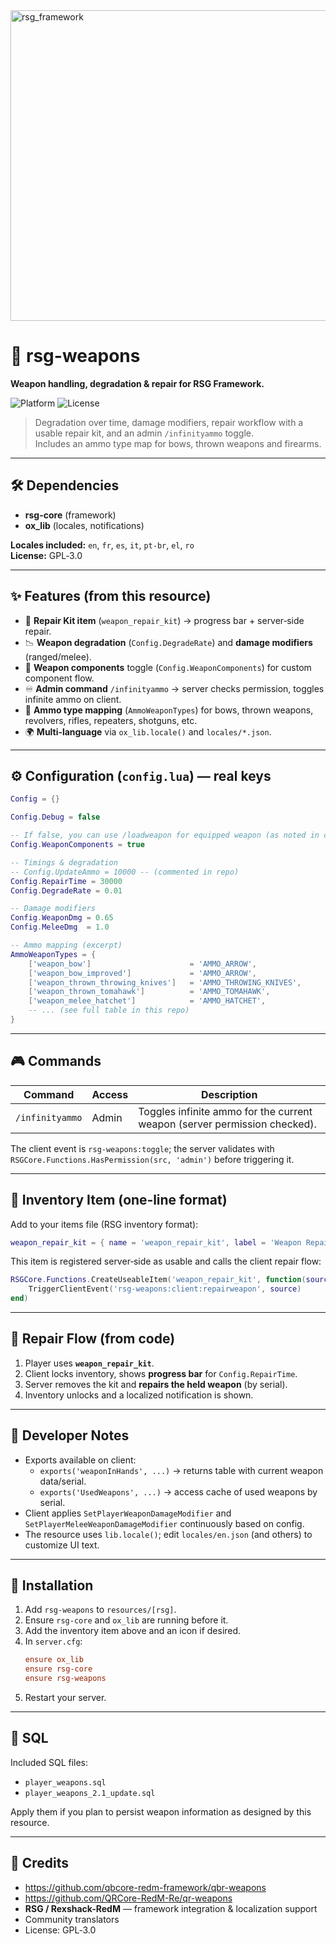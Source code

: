<img width="2948" height="497" alt="rsg_framework" src="https://github.com/user-attachments/assets/638791d8-296d-4817-a596-785325c1b83a" />

# 🔫 rsg-weapons
**Weapon handling, degradation & repair for RSG Framework.**

![Platform](https://img.shields.io/badge/platform-RedM-darkred)
![License](https://img.shields.io/badge/license-GPL--3.0-green)

> Degradation over time, damage modifiers, repair workflow with a usable repair kit, and an admin `/infinityammo` toggle.  
> Includes an ammo type map for bows, thrown weapons and firearms.

---

## 🛠️ Dependencies
- **rsg-core** (framework)
- **ox_lib** (locales, notifications)

**Locales included:** `en`, `fr`, `es`, `it`, `pt-br`, `el`, `ro`  
**License:** GPL‑3.0

---

## ✨ Features (from this resource)
- 🧰 **Repair Kit item** (`weapon_repair_kit`) → progress bar + server‑side repair.
- 📉 **Weapon degradation** (`Config.DegradeRate`) and **damage modifiers** (ranged/melee).
- 🧭 **Weapon components** toggle (`Config.WeaponComponents`) for custom component flow.
- ♾️ **Admin command** `/infinityammo` → server checks permission, toggles infinite ammo on client.
- 🎯 **Ammo type mapping** (`AmmoWeaponTypes`) for bows, thrown weapons, revolvers, rifles, repeaters, shotguns, etc.
- 🌍 **Multi‑language** via `ox_lib.locale()` and `locales/*.json`.

---

## ⚙️ Configuration (`config.lua`) — real keys
```lua
Config = {}

Config.Debug = false

-- If false, you can use /loadweapon for equipped weapon (as noted in code)
Config.WeaponComponents = true

-- Timings & degradation
-- Config.UpdateAmmo = 10000 -- (commented in repo)
Config.RepairTime = 30000
Config.DegradeRate = 0.01

-- Damage modifiers
Config.WeaponDmg = 0.65
Config.MeleeDmg  = 1.0

-- Ammo mapping (excerpt)
AmmoWeaponTypes = {
    ['weapon_bow']                      = 'AMMO_ARROW',
    ['weapon_bow_improved']             = 'AMMO_ARROW',
    ['weapon_thrown_throwing_knives']   = 'AMMO_THROWING_KNIVES',
    ['weapon_thrown_tomahawk']          = 'AMMO_TOMAHAWK',
    ['weapon_melee_hatchet']            = 'AMMO_HATCHET',
    -- ... (see full table in this repo)
}
```

---

## 🎮 Commands
| Command | Access | Description |
|--------|--------|-------------|
| `/infinityammo` | Admin | Toggles infinite ammo for the current weapon (server permission checked). |

The client event is `rsg-weapons:toggle`; the server validates with `RSGCore.Functions.HasPermission(src, 'admin')` before triggering it.

---

## 🧺 Inventory Item (one‑line format)
Add to your items file (RSG inventory format):
```lua
weapon_repair_kit = { name = 'weapon_repair_kit', label = 'Weapon Repair Kit', weight = 200, type = 'item', image = 'weapon_repair_kit.png', unique = false, useable = true, decay = 0, delete = true, shouldClose = true, description = 'Tools and oil to repair a worn weapon.' },
```

This item is registered server‑side as usable and calls the client repair flow:
```lua
RSGCore.Functions.CreateUseableItem('weapon_repair_kit', function(source, item)
    TriggerClientEvent('rsg-weapons:client:repairweapon', source)
end)
```

---

## 🔁 Repair Flow (from code)
1. Player uses **`weapon_repair_kit`**.  
2. Client locks inventory, shows **progress bar** for `Config.RepairTime`.  
3. Server removes the kit and **repairs the held weapon** (by serial).  
4. Inventory unlocks and a localized notification is shown.

---

## 🧩 Developer Notes
- Exports available on client:
  - `exports('weaponInHands', ...)` → returns table with current weapon data/serial.  
  - `exports('UsedWeapons', ...)` → access cache of used weapons by serial.
- Client applies `SetPlayerWeaponDamageModifier` and `SetPlayerMeleeWeaponDamageModifier` continuously based on config.
- The resource uses `lib.locale()`; edit `locales/en.json` (and others) to customize UI text.

---

## 📂 Installation
1. Add `rsg-weapons` to `resources/[rsg]`.  
2. Ensure `rsg-core` and `ox_lib` are running before it.  
3. Add the inventory item above and an icon if desired.  
4. In `server.cfg`:
   ```cfg
   ensure ox_lib
   ensure rsg-core
   ensure rsg-weapons
   ```
5. Restart your server.

---

## 📝 SQL
Included SQL files:
- `player_weapons.sql`
- `player_weapons_2.1_update.sql`

Apply them if you plan to persist weapon information as designed by this resource.

---

## 💎 Credits
- https://github.com/qbcore-redm-framework/qbr-weapons
- https://github.com/QRCore-RedM-Re/qr-weapons
- **RSG / Rexshack-RedM** — framework integration & localization support  
- Community translators  
- License: GPL‑3.0
